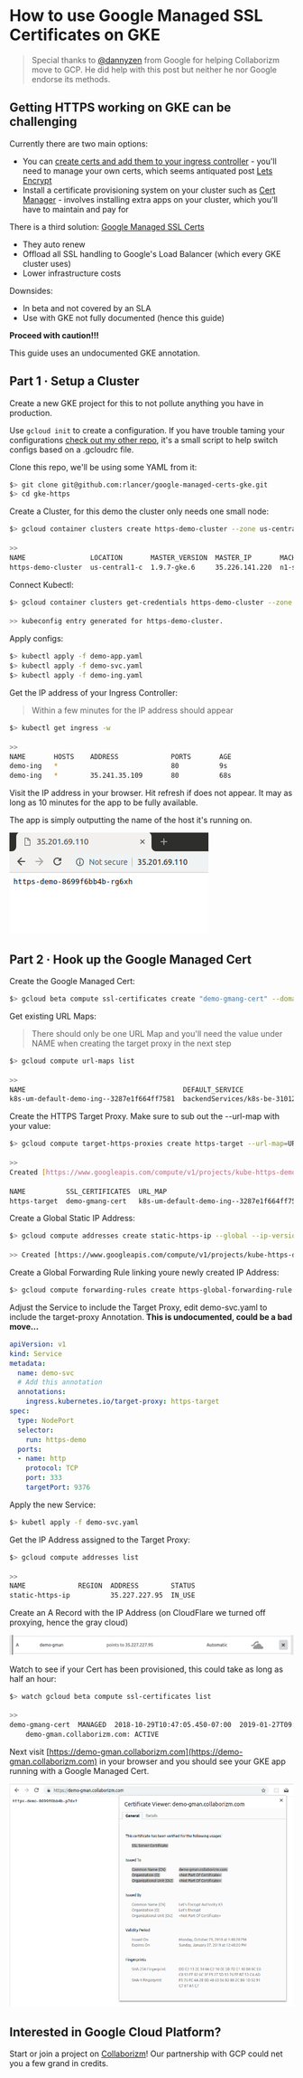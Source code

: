 # How to use Google Managed SSL Certificates on GKE
 
> Special thanks to [@dannyzen](https://github.com/dannyzen) from Google for helping Collaborizm move to GCP. He did help with this post but neither he nor Google endorse its methods.
 
## Getting HTTPS working on GKE can be challenging

Currently there are two main options:

* You can [create certs and add them to your ingress controller](https://cloud.google.com/kubernetes-engine/docs/how-to/ingress-multi-ssl) - 
you'll need to manage your own certs, which seems antiquated post [
Lets Encrypt](https://letsencrypt.org/)        
* Install a certificate provisioning system on your cluster such as [Cert Manager](https://github.com/jetstack/cert-manager) - involves installing extra apps on your cluster, which you'll have to maintain and pay for

There is a third solution: [Google Managed SSL Certs](https://cloud.google.com/load-balancing/docs/ssl-certificates#certificate-resource-status)
 
* They auto renew 
* Offload all SSL handling to Google's Load Balancer (which every GKE cluster uses) 
* Lower infrastructure costs   
 
Downsides:

* In beta and not covered by an SLA
* Use with GKE not fully documented (hence this guide)  
   
**Proceed with caution!!!**

This guide uses an undocumented GKE annotation.
 
 ## Part 1 &middot; Setup a Cluster
 
Create a new GKE project for this to not pollute anything you have in production.
 
Use ```gcloud init``` to create a configuration. 
If you have trouble taming your configurations [check out my other repo](https://github.com/rlancer/GCloud-Configuration-Auto-Switcher), it's a small script to help switch configs based on a .gcloudrc file. 

Clone this repo, we'll be using some YAML from it: 

```bash
$> git clone git@github.com:rlancer/google-managed-certs-gke.git
$> cd gke-https
```

Create a Cluster, for this demo the cluster only needs one small node:

```bash
$> gcloud container clusters create https-demo-cluster --zone us-central1-c --machine-type g1-small --num-nodes 1

>>
NAME                LOCATION       MASTER_VERSION  MASTER_IP       MACHINE_TYPE   NODE_VERSION  NUM_NODES  STATUS
https-demo-cluster  us-central1-c  1.9.7-gke.6     35.226.141.220  n1-standard-1  1.9.7-gke.6   3          RUNNING
```

Connect Kubectl:

```bash
$> gcloud container clusters get-credentials https-demo-cluster --zone us-central1-c 

>> kubeconfig entry generated for https-demo-cluster.
```
Apply configs:  

```bash
$> kubectl apply -f demo-app.yaml
$> kubectl apply -f demo-svc.yaml
$> kubectl apply -f demo-ing.yaml
```

Get the IP address of your Ingress Controller:

> Within a few minutes for the IP address should appear

```bash
$> kubectl get ingress -w 

>>  
NAME       HOSTS    ADDRESS             PORTS       AGE
demo-ing   *                            80          9s
demo-ing   *        35.241.35.109       80          68s
```

Visit the IP address in your browser. Hit refresh if does not appear. It may as long as 10 minutes for the app to be fully available.

The app is simply outputting the name of the host it's running 
on.

![host name app running on HTTP](screenshots/non_http_success.png) 


## Part 2 &middot; Hook up the Google Managed Cert 

Create the Google Managed Cert:

```bash
$> gcloud beta compute ssl-certificates create "demo-gmang-cert" --domains demo-gman.collaborizm.com
```

Get existing URL Maps:
> There should only be one URL Map and you'll need the value under NAME when creating the target proxy in the next step
```bash
$> gcloud compute url-maps list

>>
NAME                                       DEFAULT_SERVICE
k8s-um-default-demo-ing--3287e1f664ff7581  backendServices/k8s-be-31012--3287e1f664ff7581
```

Create the HTTPS Target Proxy. Make sure to sub out the --url-map with your value:
```bash
$> gcloud compute target-https-proxies create https-target --url-map=URL_MAP_VALUE_FROM_ABOVE --ssl-certificates=demo-gmang-cert

>> 
Created [https://www.googleapis.com/compute/v1/projects/kube-https-demo/global/targetHttpsProxies/https-target].

NAME          SSL_CERTIFICATES  URL_MAP
https-target  demo-gmang-cert   k8s-um-default-demo-ing--3287e1f664ff7581
```

Create a Global Static IP Address:
```bash
$> gcloud compute addresses create static-https-ip --global --ip-version IPV4

>> Created [https://www.googleapis.com/compute/v1/projects/kube-https-demo/global/addresses/static-https-ip].
```

Create a Global Forwarding Rule linking youre newly created IP Address:
```bash
$> gcloud compute forwarding-rules create https-global-forwarding-rule --global --ip-protocol=TCP --ports=443 --target-https-proxy=https-target --address static-https-ip 
``` 

Adjust the Service to include the Target Proxy, edit demo-svc.yaml to include the target-proxy Annotation. **This is undocumented, could be a bad move...**

```yaml
apiVersion: v1
kind: Service
metadata:
  name: demo-svc
  # Add this annotation
  annotations:
    ingress.kubernetes.io/target-proxy: https-target
spec:
  type: NodePort
  selector:
    run: https-demo
  ports:
  - name: http
    protocol: TCP
    port: 333
    targetPort: 9376
```

Apply the new Service:
```bash
$> kubetl apply -f demo-svc.yaml
```

Get the IP Address assigned to the Target Proxy:
```bash
$> gcloud compute addresses list
 
>>
NAME             REGION  ADDRESS        STATUS
static-https-ip          35.227.227.95  IN_USE

```
Create an A Record with the IP Address (on CloudFlare we turned off proxying, hence the gray cloud)

![dns entry CloudFlare](screenshots/dns_entry.png)

Watch to see if your Cert has been provisioned, this could take as long as half an hour: 

```bash
$> watch gcloud beta compute ssl-certificates list

>>
demo-gmang-cert  MANAGED  2018-10-29T10:47:05.450-07:00  2019-01-27T09:48:20.000-08:00  ACTIVE
    demo-gman.collaborizm.com: ACTIVE
```

Next visit [https://demo-gman.collaborizm.com](https://demo-gman.collaborizm.com) in your browser and you should see your GKE app running with a Google Managed Cert.

![successful](screenshots/success.png)

## Interested in Google Cloud Platform?

Start or join a project on [Collaborizm](https://www.collaborizm.com)! Our partnership with GCP could net you a few grand in credits. 
